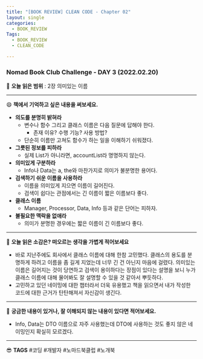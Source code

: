 ```yaml
---
title: "[BOOK REVIEW] CLEAN CODE - Chapter 02"
layout: single
categories:
  - BOOK_REVIEW
Tags:
  - BOOK_REVIEW
  - CLEAN_CODE

---
```

### Nomad Book Club Challenge - DAY 3 (2022.02.20)


:book: **오늘 읽은 범위** : 2장 의미있는 이름  

---

 :smile: **책에서 기억하고 싶은 내용을 써보세요.**
- **의도를 분명히 밝혀라**
  - 변수나 함수 그리고 클래스 이름은 다음 질문에 답해야 한다.
    - 존재 이유? 수행 기능? 사용 방법?
  - 단순히 이름만 고쳐도 함수가 하는 일을 이해하기 쉬워졌다. 
- **그릇된 정보를 피하라**
  - 실제 List가 아니라면, accountList라 명명하지 않는다.
- **의미있게 구분하라**
  - Info나 Data는 a, the와 마찬가지로 의미가 불분명한 용어다.
- **검색하기 쉬운 이름을 사용하라**
  - 이름을 의미있게 지으면 이름이 길어진다.
  - 검색이 쉽다는 관점에서는 긴 이름이 짧은 이름보다 좋다. 
- **클래스 이름**
  - Manager, Processor, Data, Info 등과 같은 단어는 피하자.
- **불필요한 맥락을 없애라**
  - 의미가 분명한 경우에는 짧은 이름이 긴 이름보다 좋다.
  
---

 :thinking: **오늘 읽은 소감은? 떠오르는 생각을 가볍게 적어보세요**
- 바로 지난주에도 회사에서 클래스 이름에 대해 한참 고민했다. 
클래스의 용도를 분명하게 하려고 이름을 좀 길게 지었는데 너무 긴 건 아닌지 마음에 걸렸다.
의미있는 이름은 길어지는 것이 당연하고 검색이 용이하다는 장점이 있다는 설명을 보니 누가 클래스 이름에 대해 물어봐도 잘 설명할 수 있을 것 같아서 뿌듯하다.
- 고민하고 있던 네이밍에 대한 챕터라서 더욱 유용했고 책을 읽으면서 내가 작성한 코드에 대한 근거가 탄탄해져서 자신감이 생긴다. 

---

 :mag_right: **궁금한 내용이 있거나, 잘 이해되지 않는 내용이 있다면 적어보세요.**
- Info, Data는 DTO 이름으로 자주 사용했는데 DTO에 사용하는 것도 좋지 않은 네이밍인지 확실히 모르겠다.

---

 :sunglasses: **TAGS** #코딩 #개발자 #노마드북클럽 #노개북
